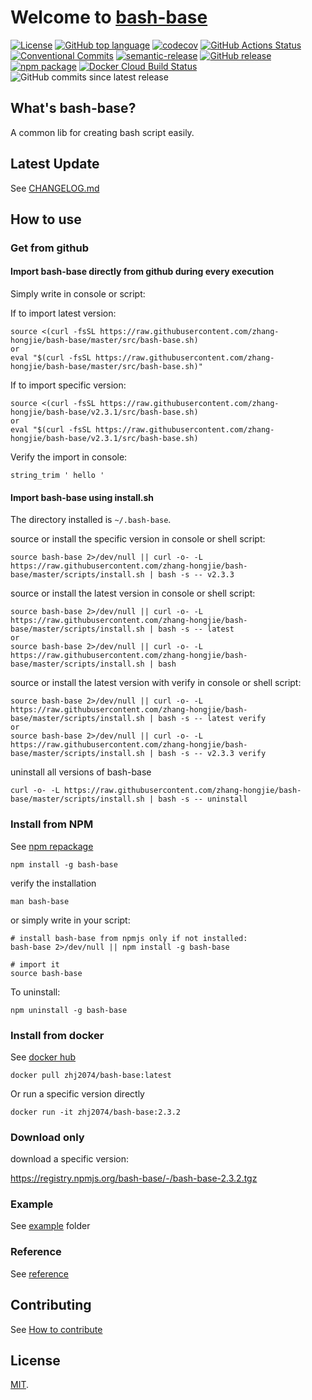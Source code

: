 # Welcome to [bash-base](https://zhang-hongjie.github.io/bash-base)

[![License](https://img.shields.io/github/license/zhang-hongjie/bash-base.svg)](https://github.com/zhang-hongjie/bash-base/blob/master/LICENSE)
[![GitHub top language](https://img.shields.io/github/languages/top/zhang-hongjie/bash-base.svg)](https://github.com/zhang-hongjie/bash-base/search?l=Shell)
[![codecov](https://codecov.io/gh/zhang-hongjie/bash-base/branch/master/graph/badge.svg)](https://codecov.io/gh/zhang-hongjie/bash-base)
[![GitHub Actions Status](https://img.shields.io/github/workflow/status/zhang-hongjie/bash-base/cicd?label=GithubActions)](https://github.com/zhang-hongjie/bash-base/actions)
[![Conventional Commits](https://img.shields.io/badge/Conventional%20Commits-1.0.0-yellow.svg)](https://conventionalcommits.org)
[![semantic-release](https://img.shields.io/badge/%20%20%F0%9F%93%A6%F0%9F%9A%80-semantic--release-e10079.svg)](https://github.com/semantic-release/semantic-release)
[![GitHub release](https://img.shields.io/github/release/zhang-hongjie/bash-base.svg)](https://github.com/zhang-hongjie/bash-base/releases/latest)
[![npm package](https://img.shields.io/npm/v/bash-base.svg)](https://www.npmjs.com/package/bash-base)
[![Docker Cloud Build Status](https://img.shields.io/docker/pulls/zhj2074/bash-base.svg)](https://hub.docker.com/r/zhj2074/bash-base)
![GitHub commits since latest release](https://img.shields.io/github/commits-since/zhang-hongjie/bash-base/latest)


## What's bash-base?

A common lib for creating bash script easily.


## Latest Update
See [CHANGELOG.md](CHANGELOG.md)


## How to use

### Get from github

#### Import bash-base directly from github during every execution

Simply write in console or script:

If to import latest version:
```
source <(curl -fsSL https://raw.githubusercontent.com/zhang-hongjie/bash-base/master/src/bash-base.sh)
or
eval "$(curl -fsSL https://raw.githubusercontent.com/zhang-hongjie/bash-base/master/src/bash-base.sh)"
```

If to import specific version:
```
source <(curl -fsSL https://raw.githubusercontent.com/zhang-hongjie/bash-base/v2.3.1/src/bash-base.sh)
or
eval "$(curl -fsSL https://raw.githubusercontent.com/zhang-hongjie/bash-base/v2.3.1/src/bash-base.sh)
```

Verify the import in console:
```
string_trim ' hello '
```

#### Import bash-base using install.sh

The directory installed is `~/.bash-base`.

source or install the specific version in console or shell script:
```
source bash-base 2>/dev/null || curl -o- -L https://raw.githubusercontent.com/zhang-hongjie/bash-base/master/scripts/install.sh | bash -s -- v2.3.3
```

source or install the latest version in console or shell script:
```
source bash-base 2>/dev/null || curl -o- -L https://raw.githubusercontent.com/zhang-hongjie/bash-base/master/scripts/install.sh | bash -s -- latest
or
source bash-base 2>/dev/null || curl -o- -L https://raw.githubusercontent.com/zhang-hongjie/bash-base/master/scripts/install.sh | bash
```

source or install the latest version with verify in console or shell script:
```
source bash-base 2>/dev/null || curl -o- -L https://raw.githubusercontent.com/zhang-hongjie/bash-base/master/scripts/install.sh | bash -s -- latest verify
or
source bash-base 2>/dev/null || curl -o- -L https://raw.githubusercontent.com/zhang-hongjie/bash-base/master/scripts/install.sh | bash -s -- v2.3.3 verify
```

uninstall all versions of bash-base
```
curl -o- -L https://raw.githubusercontent.com/zhang-hongjie/bash-base/master/scripts/install.sh | bash -s -- uninstall
```

### Install from NPM

See [npm repackage](https://www.npmjs.com/package/bash-base)
```
npm install -g bash-base
```

verify the installation
```
man bash-base
```

or simply write in your script:
```
# install bash-base from npmjs only if not installed:
bash-base 2>/dev/null || npm install -g bash-base

# import it
source bash-base
```

To uninstall:
```
npm uninstall -g bash-base
```

### Install from docker

See [docker hub](https://hub.docker.com/r/zhj2074/bash-base)

```
docker pull zhj2074/bash-base:latest
``` 

Or run a specific version directly

```
docker run -it zhj2074/bash-base:2.3.2
```

### Download only

download a specific version:

https://registry.npmjs.org/bash-base/-/bash-base-2.3.2.tgz



### Example
See [example](example) folder

### Reference
See [reference](docs/references.md)

## Contributing
See [How to contribute](CONTRIBUTING.md)

## License
[MIT](https://opensource.org/licenses/MIT).
